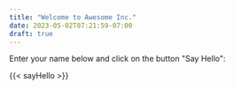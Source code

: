 ```yaml
---
title: "Welcome to Awesome Inc."
date: 2023-05-02T07:21:59-07:00
draft: true
---
```

Enter your name below and click on the button "Say Hello":

{{< sayHello >}}
